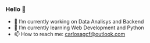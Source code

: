 ### Hello 👋

- 🔭 I’m currently working on Data Analisys and Backend
- 🌱 I’m currently learning Web Development and Python
- 📫 How to reach me: carlosagcf@outlook.com
